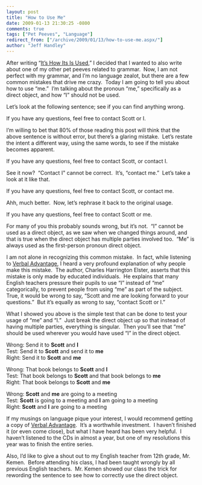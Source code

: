 ```yaml
---
layout: post
title: "How to Use Me"
date: 2009-01-13 21:30:25 -0800
comments: true
tags: ["Pet Peeves", "Language"]
redirect_from: ["/archive/2009/01/13/how-to-use-me.aspx/"]
author: "Jeff Handley"
---
```

<!-- more -->
<p>After writing “<a href="http://blog.jeffhandley.com/archive/2009/01/09/itrsquos-how-its-is-used.aspx" target="_blank">It’s How Its Is Used</a>,” I decided that I wanted to also write about one of my other pet peeves related to grammar.  Now, I am not perfect with my grammar, and I’m no language zealot, but there are a few common mistakes that drive me crazy.  Today I am going to tell you about how to use “me.”  I’m talking about the pronoun “me,” specifically as a direct object, and how “I” should not be used.</p>  <p>Let’s look at the following sentence; see if you can find anything wrong.</p>  <p><font style="background-color: #ffffff">If you have any questions, feel free to contact Scott or I.</font></p>  <p>I’m willing to bet that 80% of those reading this post will think that the above sentence is without error, but there’s a glaring mistake.  Let’s restate the intent a different way, using the same words, to see if the mistake becomes apparent.</p>  <p><font style="background-color: #ffffff">If you have any questions, feel free to contact Scott, or contact I.</font></p>  <p>See it now?  “Contact I" cannot be correct.  It’s, “contact me.”  Let’s take a look at it like that.</p>  <p><font style="background-color: #ffffff">If you have any questions, feel free to contact Scott, or contact me.</font></p>  <p>Ahh, much better.  Now, let’s rephrase it back to the original usage.</p>  <p><font style="background-color: #ffffff">If you have any questions, feel free to contact Scott or me.</font></p>  <p>For many of you this probably sounds wrong, but it’s not.  “I” cannot be used as a direct object, as we saw when we changed things around, and that is true when the direct object has multiple parties involved too.  “Me” is always used as the first-person pronoun direct object.</p>  <p>I am not alone in recognizing this common mistake.  In fact, while listening to <a href="http://www.verbaladvantage.com/" target="_blank">Verbal Advantage</a>, I heard a very profound explanation of why people make this mistake.  The author, Charles Harrington Elster, asserts that this mistake is only made by educated individuals.  He explains that many English teachers pressure their pupils to use “I” instead of “me” categorically, to prevent people from using “me” as part of the subject.  True, it would be wrong to say, “Scott and me are looking forward to your questions.”  But it’s equally as wrong to say, “contact Scott or I.”</p>  <p>What I showed you above is the simple test that can be done to test your usage of “me” and “I.”  Just break the direct object up so that instead of having multiple parties, everything is singular.  Then you’ll see that “me” should be used wherever you would have used “I” in the direct object.</p>  <p>Wrong: Send it to <strong>Scott</strong> and <strong>I</strong>   <br />Test: Send it to <strong>Scott</strong> and send it to <strong>me</strong>   <br />Right: Send it to <strong>Scott</strong> and <strong>me</strong></p>  <p>Wrong: That book belongs to <strong>Scott</strong> and <strong>I</strong>   <br />Test: That book belongs to <strong>Scott</strong> and that book belongs to <strong>me</strong>   <br />Right: That book belongs to <strong>Scott</strong> and <strong>me</strong></p>  <p>Wrong: <strong>Scott</strong> and <strong>me</strong> are going to a meeting   <br />Test: <strong>Scott</strong> is going to a meeting and <strong>I</strong> am going to a meeting   <br />Right: <strong>Scott</strong> and <strong>I</strong> are going to a meeting</p>  <p>If my musings on language pique your interest, I would recommend getting a copy of <a href="http://www.verbaladvantage.com/" target="_blank">Verbal Advantage</a>.  It’s a worthwhile investment.  I haven’t finished it (or even come close), but what I have heard has been very helpful.  I haven’t listened to the CDs in almost a year, but one of my resolutions this year was to finish the entire series.</p>  <p>Also, I’d like to give a shout out to my English teacher from 12th grade, Mr. Kemen.  Before attending his class, I had been taught wrongly by all previous English teachers.  Mr. Kemen showed our class the trick for rewording the sentence to see how to correctly use the direct object.</p>

